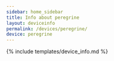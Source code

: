 ```yaml
---
sidebar: home_sidebar
title: Info about peregrine
layout: deviceinfo
permalink: /devices/peregrine/
device: peregrine
---
```

{% include templates/device_info.md %}
